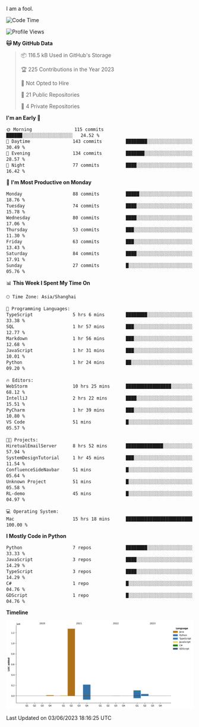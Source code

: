 I am a fool.

<!--START_SECTION:waka-->
![Code Time](http://img.shields.io/badge/Code%20Time-453%20hrs%2044%20mins-blue)

![Profile Views](http://img.shields.io/badge/Profile%20Views-2-blue)

**🐱 My GitHub Data** 

> 📦 116.5 kB Used in GitHub's Storage 
 > 
> 🏆 225 Contributions in the Year 2023
 > 
> 🚫 Not Opted to Hire
 > 
> 📜 21 Public Repositories 
 > 
> 🔑 4 Private Repositories 
 > 
**I'm an Early 🐤** 

```text
🌞 Morning                115 commits         ██████░░░░░░░░░░░░░░░░░░░   24.52 % 
🌆 Daytime                143 commits         ████████░░░░░░░░░░░░░░░░░   30.49 % 
🌃 Evening                134 commits         ███████░░░░░░░░░░░░░░░░░░   28.57 % 
🌙 Night                  77 commits          ████░░░░░░░░░░░░░░░░░░░░░   16.42 % 
```
📅 **I'm Most Productive on Monday** 

```text
Monday                   88 commits          █████░░░░░░░░░░░░░░░░░░░░   18.76 % 
Tuesday                  74 commits          ████░░░░░░░░░░░░░░░░░░░░░   15.78 % 
Wednesday                80 commits          ████░░░░░░░░░░░░░░░░░░░░░   17.06 % 
Thursday                 53 commits          ███░░░░░░░░░░░░░░░░░░░░░░   11.30 % 
Friday                   63 commits          ███░░░░░░░░░░░░░░░░░░░░░░   13.43 % 
Saturday                 84 commits          ████░░░░░░░░░░░░░░░░░░░░░   17.91 % 
Sunday                   27 commits          █░░░░░░░░░░░░░░░░░░░░░░░░   05.76 % 
```


📊 **This Week I Spent My Time On** 

```text
🕑︎ Time Zone: Asia/Shanghai

💬 Programming Languages: 
TypeScript               5 hrs 6 mins        ████████░░░░░░░░░░░░░░░░░   33.38 % 
SQL                      1 hr 57 mins        ███░░░░░░░░░░░░░░░░░░░░░░   12.77 % 
Markdown                 1 hr 56 mins        ███░░░░░░░░░░░░░░░░░░░░░░   12.68 % 
JavaScript               1 hr 31 mins        ███░░░░░░░░░░░░░░░░░░░░░░   10.01 % 
Python                   1 hr 24 mins        ██░░░░░░░░░░░░░░░░░░░░░░░   09.20 % 

🔥 Editors: 
WebStorm                 10 hrs 25 mins      █████████████████░░░░░░░░   68.12 % 
IntelliJ                 2 hrs 22 mins       ████░░░░░░░░░░░░░░░░░░░░░   15.51 % 
PyCharm                  1 hr 39 mins        ███░░░░░░░░░░░░░░░░░░░░░░   10.80 % 
VS Code                  51 mins             █░░░░░░░░░░░░░░░░░░░░░░░░   05.57 % 

🐱‍💻 Projects: 
HiretualEmailServer      8 hrs 52 mins       ██████████████░░░░░░░░░░░   57.94 % 
SystemDesignTutorial     1 hr 45 mins        ███░░░░░░░░░░░░░░░░░░░░░░   11.54 % 
ConfluenceSideNavbar     51 mins             █░░░░░░░░░░░░░░░░░░░░░░░░   05.64 % 
Unknown Project          51 mins             █░░░░░░░░░░░░░░░░░░░░░░░░   05.58 % 
RL-demo                  45 mins             █░░░░░░░░░░░░░░░░░░░░░░░░   04.97 % 

💻 Operating System: 
Mac                      15 hrs 18 mins      █████████████████████████   100.00 % 
```

**I Mostly Code in Python** 

```text
Python                   7 repos             ████████░░░░░░░░░░░░░░░░░   33.33 % 
JavaScript               3 repos             ████░░░░░░░░░░░░░░░░░░░░░   14.29 % 
TypeScript               3 repos             ████░░░░░░░░░░░░░░░░░░░░░   14.29 % 
C#                       1 repo              █░░░░░░░░░░░░░░░░░░░░░░░░   04.76 % 
GDScript                 1 repo              █░░░░░░░░░░░░░░░░░░░░░░░░   04.76 % 
```



**Timeline**

![Lines of Code chart](https://raw.githubusercontent.com/VeejaLiu/VeejaLiu/master/assets/bar_graph.png)


 Last Updated on 03/06/2023 18:16:25 UTC
<!--END_SECTION:waka-->
